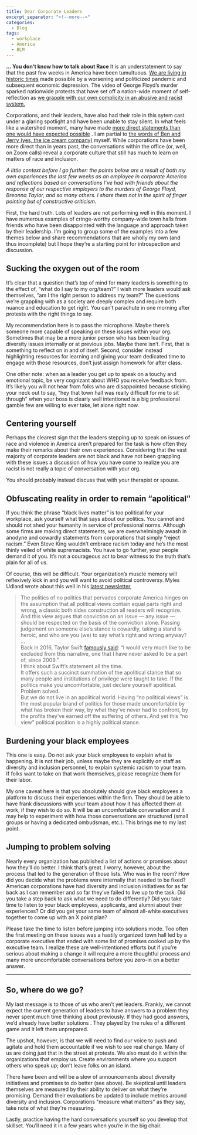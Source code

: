 ```yaml
---
title: Dear Corporate Leaders
excerpt_separator: "<!--more-->"
categories:
  - Blog
tags:
  - workplace
  - America
  - BLM
---
```


**... You don't know how to talk about Race**
It is an understatement to say that the past few weeks in America have been tumultuous.  [We are living in historic times](https://www.theatlantic.com/politics/archive/2020/06/todays-protest-movements-are-as-big-as-the-1960s/613207/)  made possible by a worsening and politicized pandemic and subsequent economic depression. The video of George Floyd’s murder sparked nationwide protests that have set off a nation-wide moment of self-reflection as  [we grapple with our own complicity in an abusive and racist system.](https://www.nytimes.com/2020/06/05/books/antiracism-books-race-racism.html)

Corporations, and their leaders, have also had their role in this sytem cast under a glaring spotlight and have been unable to stay silent. In what feels like a watershed moment, many have made  [more direct statements than one would have expected possible](https://www.nytimes.com/2020/05/31/business/media/companies-marketing-black-lives-matter-george-floyd.html) . I am partial to  [the words of Ben and Jerry (yes, the ice cream company)](https://www.benjerry.com/about-us/media-center/dismantle-white-supremacy) myself. While corporations have been more direct than in years past, the conversations within the office (or, well, on Zoom calls) reveal a corporate culture that still has much to learn on matters of race and inclusion.

*A little context before I go further: the points below are a result of both my own experiences the last few weeks as an employee in corporate America and reflections based on conversations I’ve had with friends about the response of our respective employers to the murders of George Floyd, Breonna Taylor, and so many others. I share them not in the spirit of finger pointing but of constructive criticism.*

First, the hard truth. Lots of leaders are not performing well in this moment. I have numerous examples of cringe-worthy company-wide town halls from friends who have been disappointed with the language and approach taken by their leadership. I’m going to group some of the examples into a few themes below and share recommendations that are wholly my own (and thus incomplete) but I hope they’re a starting point for introspection and discussion.

## Sucking the oxygen out of the room

It’s clear that a question that’s top of mind for many leaders is something to the effect of, “what do I say to my org/team?” I wish more leaders would ask themselves, “am I the right person to address my team?” The questions we’re grappling with as a society are deeply complex and require both nuance and education to get right. You can’t parachute in one morning after protests with the right things to say.

My recommendation here is to pass the microphone. Maybe there’s someone more capable of speaking on these issues within your org. Sometimes that may be a more junior person who has been leading diversity issues internally or at previous jobs. Maybe there isn’t. First, that is something to reflect on in and of itself. Second, consider instead highlighting resources for learning and giving your team dedicated time to engage with those resources, don’t just assign homework for after class.

One other note: when as a leader you get up to speak on a touchy and emotional topic, be very cognizant about WHO you receive feedback from. It’s likely you will not hear from folks who are disappointed because sticking your neck out to say, “hey that town hall was really difficult for me to sit through" when your boss is clearly well intentioned is a big professional gamble few are willing to ever take, let alone right now.

## Centering yourself

Perhaps the clearest sign that the leaders stepping up to speak on issues of race and violence in America aren’t prepared for the task is how often they make their remarks about their own experiences. Considering that the vast majority of corporate leaders are not black and have not been grappling with these issues a discussion of how you have come to realize you are racist is not really a topic of conversation with your org.

You should probably instead discuss that with your therapist or spouse.

## Obfuscating reality in order to remain “apolitical”

If you think the phrase “black lives matter” is too political for your workplace, ask yourself what that says about our politics. You cannot and should not shed your humanity in service of professional norms. Although some firms are making direct statements, we are overwhelmingly awash in anodyne and cowardly statements from corporations that simply “reject racism.” Even Steve King wouldn’t embrace racism today and he’s the most thinly veiled of white supremacists. You have to go further, your people demand it of you. It’s not a courageous act to bear witness to the truth that’s plain for all of us.

Of course, this will be difficult. Your organization’s muscle memory will reflexively kick in and you will want to avoid political controversy. Myles Udland wrote about this well in his [latest newsletter](https://mylesudland.substack.com/p/corporate-americas-politics-of-no),

>The politics of no politics that pervades corporate America hinges on the assumption that all political views contain equal parts right and wrong, a classic both sides construction all readers will recognize. And this view argues that conviction on an issue — any issue — should be respected on the basis of the conviction alone. Passing judgement on someone else’s stance is cowardly, taking a stand is heroic, and who are you (we) to say what’s right and wrong anyway?  
…  
Back in 2016, Taylor Swift [famously said](https://www.buzzfeed.com/sarahburton/taylor-swifts-i-would-very-much-like-to-be-excluded-from-thi): “I would very much like to be excluded from this narrative, one that I have never asked to be a part of, since 2009.”  
I think about Swift’s statement all the time.  
It offers such a succinct summation of the apolitical stance that so many people and institutions of privilege were taught to take. If the politics make you uncomfortable, just declare yourself apolitical. Problem solved.  
But we do not live in an apolitical world. Having “no political views” is the most popular brand of politics for those made uncomfortable by what has broken their way, by what they’ve never had to confront, by the profits they’ve earned off the suffering of others. And yet this “no view” political position is a highly political stance.

## Burdening your black employees

This one is easy. Do not ask your black employees to explain what is happening. It is not their job, unless maybe they are explicitly on staff as diversity and inclusion personnel, to explain systemic racism to your team. If folks want to take on that work themselves, please recognize them for their labor.

My one caveat here is that you absolutely should give black employees a platform to discuss their experiences within the firm. They should be able to have frank discussions with your team about how it has affected them at work, if they wish to do so. It will be an uncomfortable conversation and it may help to experiment with how those conversations are structured (small groups or having a dedicated ombudsman, etc.). This brings me to my last point.

## Jumping to problem solving

Nearly every organization has published a list of actions or promises about how they’ll do better. I think that’s great. I worry, however, about the process that led to the generation of those lists. Who was in the room? How did you decide what the problems were internally that needed to be fixed? American corporations have had diversity and inclusion initiatives for as far back as I can remember and so far they’ve failed to live up to the task. Did you take a step back to ask what we need to do differently? Did you take time to listen to your black employees, applicants, and alumni about their experiences? Or did you get your same team of almost all-white executives together to come up with an X point plan?

Please take the time to listen before jumping into solutions mode. Too often the first meeting on these issues was a hastily organized town hall led by a corporate executive that ended with some list of promises cooked up by the executive team. I realize these are well-intentioned efforts but if you’re serious about making a change it will require a more thoughtful process and many more uncomfortable conversations before you zero-in on a better answer.

----------------------------------------

## So, where do we go?

My last message is to those of us who aren’t yet leaders. Frankly, we cannot expect the current generation of leaders to have answers to a problem they never spent much time thinking about previously. If they had good answers, we’d already have better solutions . They played by the rules of a different game and it left them unprepared.

The upshot, however, is that we will need to find our voice to push and agitate and hold them accountable if we wish to see real change. Many of us are doing just that in the street at protests. We also must do it within the organizations that employ us. Create environments where you support others who speak up; don’t leave folks on an island.

There have been and will be a slew of announcements about diversity initiatives and promises to do better (see above). Be skeptical until leaders themselves are measured by their ability to deliver on what they’re promising. Demand their evaluations be updated to include metrics around diversity and inclusion. Corporations "measure what matters" as they say, take note of what they're measuring.

Lastly, practice having the hard conversations yourself so you develop that skillset. You’ll need it in a few years when you’re in the big chair.
